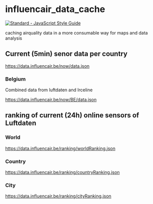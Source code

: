 # influencair_data_cache

<a href="https://standardjs.com">
  <img src="https://img.shields.io/badge/code_style-standard-brightgreen.svg" alt="Standard - JavaScript Style Guide">
</a>

caching airquality data in a more consumable way for maps and data analysis

## Current (5min) senor data per country
https://data.influencair.be/now/data.json

### Belgium
Combined data from luftdaten and Irceline

https://data.influencair.be/now/BE/data.json

## ranking of current (24h) online sensors of Luftdaten

### World
https://data.influencair.be/ranking/worldRanking.json

### Country
https://data.influencair.be/ranking/countryRanking.json

### City
https://data.influencair.be/ranking/cityRanking.json
